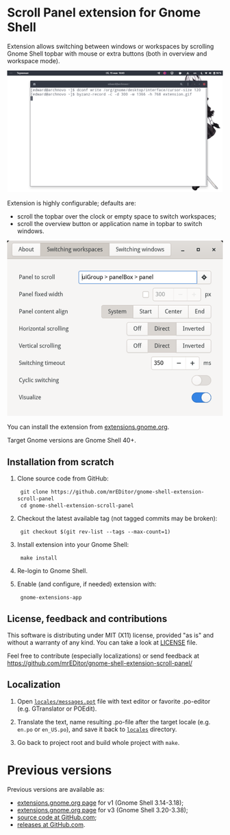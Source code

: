 # Scroll Panel extension for Gnome Shell

Extension allows switching between windows or workspaces by scrolling Gnome
Shell topbar with mouse or extra buttons (both in overview and workspace mode).

![Demo](demo.gif)

Extension is highly configurable; defaults are:

- scroll the topbar over the clock or empty space to switch workspaces;
- scroll the overview button or application name in topbar to switch windows.

![Preferences](ui/prefs.ui.png)

You can install the extension from [extensions.gnome.org](https://extensions.gnome.org/extension/4257/).

Target Gnome versions are Gnome Shell 40+.

## Installation from scratch

1. Clone source code from GitHub:

		git clone https://github.com/mrEDitor/gnome-shell-extension-scroll-panel
		cd gnome-shell-extension-scroll-panel

2. Checkout the latest available tag (not tagged commits may be broken):

		git checkout $(git rev-list --tags --max-count=1)
	
3. Install extension into your Gnome Shell:

		make install

4. Re-login to Gnome Shell.
   
5. Enable (and configure, if needed) extension with:

		gnome-extensions-app

## License, feedback and contributions

This software is distributing under MIT (X11) license, provided "as is" and
without a warranty of any kind. You can take a look at [LICENSE](LICENSE) file.

Feel free to contribute (especially localizations) or send feedback at
https://github.com/mrEDitor/gnome-shell-extension-scroll-panel/


## Localization

1. Open [`locales/messages.pot`](locales/messages.pot) file with text editor or
favorite .po-editor (e.g. GTranslator or POEdit).

2. Translate the text, name resulting .po-file after the target locale (e.g.
`en.po` or `en_US.po`), and save it back to [`locales`](locales) directory. 

3. Go back to project root and build whole project with `make`.


# Previous versions

Previous versions are available as:

- [extensions.gnome.org page](https://extensions.gnome.org/extension/932/) for v1 (Gnome Shell 3.14-3.18);
- [extensions.gnome.org page](https://extensions.gnome.org/extension/1096/) for v3 (Gnome Shell 3.20-3.38);
- [source code at GitHub.com](https://github.com/mrEDitor/gnome-shell-extension-scroll-panel/);
- [releases at GitHub.com](https://github.com/mrEDitor/gnome-shell-extension-scroll-panel/releases).
